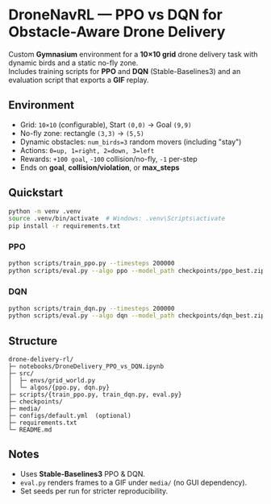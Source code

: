 
# DroneNavRL — PPO vs DQN for Obstacle-Aware Drone Delivery

Custom **Gymnasium** environment for a **10×10 grid** drone delivery task with dynamic birds and a static no-fly zone.  
Includes training scripts for **PPO** and **DQN** (Stable-Baselines3) and an evaluation script that exports a **GIF** replay.

## Environment
- Grid: `10×10` (configurable), Start `(0,0)` → Goal `(9,9)`
- No-fly zone: rectangle `(3,3)` → `(5,5)`
- Dynamic obstacles: `num_birds=3` random movers (including "stay")
- Actions: `0=up, 1=right, 2=down, 3=left`
- Rewards: `+100 goal`, `-100` collision/no-fly, `-1` per-step
- Ends on **goal**, **collision/violation**, or **max_steps**

## Quickstart
```bash
python -m venv .venv
source .venv/bin/activate  # Windows: .venv\Scripts\activate
pip install -r requirements.txt
```

### PPO
```bash
python scripts/train_ppo.py --timesteps 200000
python scripts/eval.py --algo ppo --model_path checkpoints/ppo_best.zip --episodes 3 --gif_path media/ppo.gif
```

### DQN
```bash
python scripts/train_dqn.py --timesteps 200000
python scripts/eval.py --algo dqn --model_path checkpoints/dqn_best.zip --episodes 3 --gif_path media/dqn.gif
```

## Structure
```
drone-delivery-rl/
├─ notebooks/DroneDelivery_PPO_vs_DQN.ipynb
├─ src/
│  ├─ envs/grid_world.py
│  └─ algos/{ppo.py, dqn.py}
├─ scripts/{train_ppo.py, train_dqn.py, eval.py}
├─ checkpoints/
├─ media/
├─ configs/default.yml  (optional)
├─ requirements.txt
└─ README.md
```

## Notes
- Uses **Stable-Baselines3** PPO & DQN.
- `eval.py` renders frames to a GIF under `media/` (no GUI dependency).
- Set seeds per run for stricter reproducibility.
